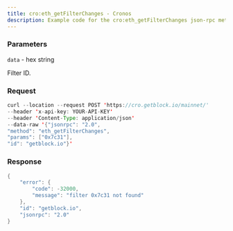 ```yaml
---
title: cro:eth_getFilterChanges - Cronos
description: Example code for the cro:eth_getFilterChanges json-rpc method. Сomplete guide on how to use cro:eth_getFilterChanges json-rpc in GetBlock.io Web3 documentation.
---
```


### Parameters


`data` - hex string

Filter ID.

### Request

``` java
curl --location --request POST 'https://cro.getblock.io/mainnet/' 
--header 'x-api-key: YOUR-API-KEY' 
--header 'Content-Type: application/json' 
--data-raw '{"jsonrpc": "2.0",
"method": "eth_getFilterChanges",
"params": ["0x7c31"],
"id": "getblock.io"}'
```

###  Response

``` java
{
    "error": {
        "code": -32000,
        "message": "filter 0x7c31 not found"
    },
    "id": "getblock.io",
    "jsonrpc": "2.0"
}
```

